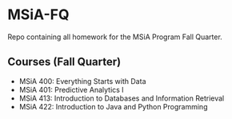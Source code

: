 # MSiA-FQ
Repo containing all homework for the MSiA Program Fall Quarter.

## Courses (Fall Quarter)
- MSiA 400: Everything Starts with Data
- MSiA 401: Predictive Analytics I
- MSiA 413: Introduction to Databases and Information Retrieval
- MSiA 422: Introduction to Java and Python Programming
